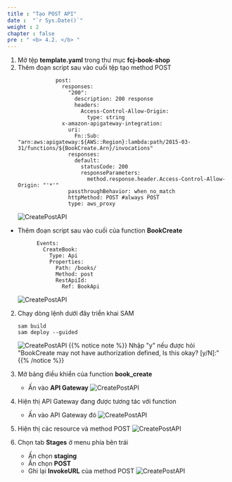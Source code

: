 ```yaml
---
title : "Tạo POST API"
date :  "`r Sys.Date()`" 
weight : 2
chapter : false
pre : " <b> 4.2. </b> "
---
```

1. Mở tệp **template.yaml** trong thư mục **fcj-book-shop**
2. Thêm đoạn script sau vào cuối tệp tạo method POST
      ```
                  post:
                    responses:
                      "200":
                        description: 200 response
                        headers:
                          Access-Control-Allow-Origin:
                            type: string
                    x-amazon-apigateway-integration:
                      uri:
                        Fn::Sub: "arn:aws:apigateway:${AWS::Region}:lambda:path/2015-03-31/functions/${BookCreate.Arn}/invocations"
                      responses:
                        default:
                          statusCode: 200
                          responseParameters:
                            method.response.header.Access-Control-Allow-Origin: "'*'"
                      passthroughBehavior: when_no_match
                      httpMethod: POST #always POST
                      type: aws_proxy
      ```
      ![CreatePostAPI](/images/1/60.png?&width=90pc)

  - Thêm đoạn script sau vào cuối của function **BookCreate** 
      ```
            Events:
              CreateBook:
                Type: Api
                Properties:
                  Path: /books/
                  Method: post
                  RestApiId:
                    Ref: BookApi
      ```
    ![CreatePostAPI](/images/1/61.png?&width=90pc)

2. Chạy dòng lệnh dưới đây triển khai SAM
    ```
    sam build
    sam deploy --guided
    ```
    ![CreatePostAPI](/images/1/62.png?&width=90pc) 
{{% notice note %}}
Nhập "y" nếu được hỏi "BookCreate may not have authorization defined, Is this okay? [y/N]:"
{{% /notice %}}


3. Mở bảng điều khiển của function **book_create**
    - Ấn vào **API Gateway**
    ![CreatePostAPI](/images/1/63.png?&width=90pc)

4. Hiện thị API Gateway đang được tương tác với function
    - Ấn vào API Gateway đó
    ![CreatePostAPI](/images/1/64.png?&width=90pc)

5. Hiện thị các resource và method POST 
    ![CreatePostAPI](/images/1/65.png?&width=90pc)

6. Chọn tab **Stages** ở menu phía bên trái
    - Ấn chọn **staging**
    - Ấn chọn **POST**
    - Ghi lại **InvokeURL** của method POST
   ![CreatePostAPI](/images/1/66.png?&width=90pc)
